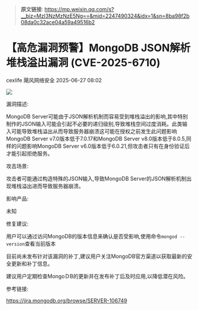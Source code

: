 > **原文链接**: https://mp.weixin.qq.com/s?__biz=MzI3NzMzNzE5Ng==&mid=2247490324&idx=1&sn=8ba98f2b08da0c32ace04a59a49516b2

#  【高危漏洞预警】MongoDB JSON解析堆栈溢出漏洞 (CVE-2025-6710)  
cexlife  飓风网络安全   2025-06-27 08:02  
  
![](https://mmbiz.qpic.cn/mmbiz_png/ibhQpAia4xu02vJJoNG7zxhbyo1UrycPZlwTkwPUicwJYZvLIyoIGg3yvfib9vLgyOiaTicxJwibiaGKSY50bspUv5YmVA/640?wx_fmt=png&from=appmsg "")  
  
漏洞描述:  
  
MоnɡоDB Sеrvеr可能由于JSON解析机制而容易受到堆栈溢出的影响,其中特别制作的JSON输入可能会引起不必要的递归级别,导致堆栈空间过度消耗。此类输入可能导致堆栈溢出从而导致服务器崩溃这可能在授权之前发生此问题影响MоnɡоDB Sеrvеr v7.0版本低于7.0.17和MоnɡоDB Sеrvеr v8.0版本低于8.0.5,同样的问题影响MоnɡоDB Sеrvеr v6.0版本低于6.0.21,但攻击者只有在身份验证后才能引起拒绝服务。  
  
攻击场景:  
  
攻击者可能通过构造特殊的JSON输入,导致MongoDB Server的JSON解析机制出现堆栈溢出进而导致服务器崩溃。  
  
影响产品:  
  
未知  
  
修复建议:  
  
用户可以通过访问MongoDB的版本信息来确认是否受影响,使用命令`mongod --version`查看当前版本  
  
目前尚未发布针对该漏洞的补丁,建议用户关注MоnɡоDB官方渠道以获取最新的安全更新和补丁信息。  
  
建议用户定期检查MоnɡоＤB的更新并在发布补丁后及时应用,以降低潜在风险。  
  
参考链接:  
  
https://jira.mongodb.org/browse/SERVER-106749  
  
  
